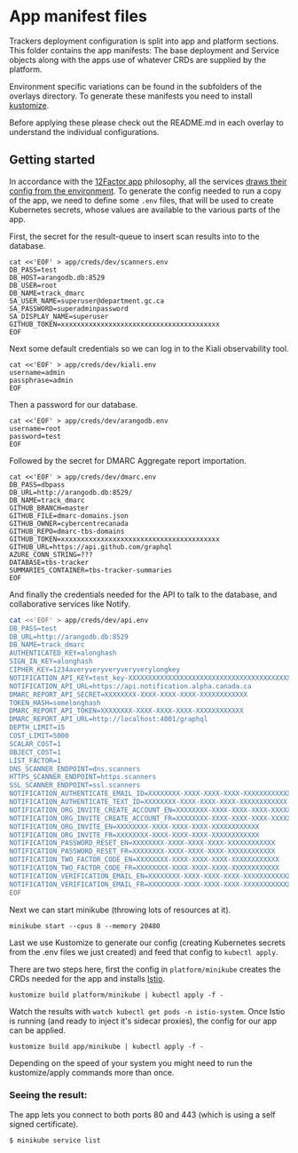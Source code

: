 # App manifest files

Trackers deployment configuration is split into app and platform sections. This folder contains the app manifests: The base deployment and Service objects along with the apps use of whatever CRDs are supplied by the platform.

Environment specific variations can be found in the subfolders of the overlays directory.
To generate these manifests you need to install [kustomize](https://kustomize.io/). 

Before applying these please check out the README.md in each overlay to understand the individual configurations.

## Getting started

In accordance with the [12Factor app](https://12factor.net) philosophy, all the services [draws their config from the environment](https://12factor.net/config). 
To generate the config needed to run a copy of the app, we need to define some `.env` files, that will be used to create Kubernetes secrets, whose values are available to the various parts of the app.

First, the secret for the result-queue to insert scan results into to the database.

```
cat <<'EOF' > app/creds/dev/scanners.env
DB_PASS=test
DB_HOST=arangodb.db:8529
DB_USER=root
DB_NAME=track_dmarc
SA_USER_NAME=superuser@department.gc.ca
SA_PASSWORD=superadminpassword
SA_DISPLAY_NAME=superuser
GITHUB_TOKEN=xxxxxxxxxxxxxxxxxxxxxxxxxxxxxxxxxxxxxxxx
EOF
```
Next some default credentials so we can log in to the Kiali observability tool.

```
cat <<'EOF' > app/creds/dev/kiali.env
username=admin
passphrase=admin
EOF
```
Then a password for our database.

```
cat <<'EOF' > app/creds/dev/arangodb.env
username=root
password=test
EOF
```
Followed by the secret for DMARC Aggregate report importation.

```
cat <<'EOF' > app/creds/dev/dmarc.env
DB_PASS=dbpass
DB_URL=http://arangodb.db:8529/
DB_NAME=track_dmarc
GITHUB_BRANCH=master
GITHUB_FILE=dmarc-domains.json
GITHUB_OWNER=cybercentrecanada
GITHUB_REPO=dmarc-tbs-domains
GITHUB_TOKEN=xxxxxxxxxxxxxxxxxxxxxxxxxxxxxxxxxxxxxxxx
GITHUB_URL=https://api.github.com/graphql
AZURE_CONN_STRING=???
DATABASE=tbs-tracker
SUMMARIES_CONTAINER=tbs-tracker-summaries
EOF
```

And finally the credentials needed for the API to talk to the database, and collaborative services like Notify.

```bash
cat <<'EOF' > app/creds/dev/api.env
DB_PASS=test
DB_URL=http://arangodb.db:8529
DB_NAME=track_dmarc
AUTHENTICATED_KEY=alonghash
SIGN_IN_KEY=alonghash
CIPHER_KEY=1234averyveryveryveryverylongkey
NOTIFICATION_API_KEY=test_key-XXXXXXXXXXXXXXXXXXXXXXXXXXXXXXXXXXXXXXXXXXXXXXXXXXXXXXXXXXXXXXXXXXXXXXXXX
NOTIFICATION_API_URL=https://api.notification.alpha.canada.ca
DMARC_REPORT_API_SECRET=XXXXXXXX-XXXX-XXXX-XXXX-XXXXXXXXXXXX
TOKEN_HASH=somelonghash
DMARC_REPORT_API_TOKEN=XXXXXXXX-XXXX-XXXX-XXXX-XXXXXXXXXXXX
DMARC_REPORT_API_URL=http://localhost:4001/graphql
DEPTH_LIMIT=15
COST_LIMIT=5000
SCALAR_COST=1
OBJECT_COST=1
LIST_FACTOR=1
DNS_SCANNER_ENDPOINT=dns.scanners
HTTPS_SCANNER_ENDPOINT=https.scanners
SSL_SCANNER_ENDPOINT=ssl.scanners
NOTIFICATION_AUTHENTICATE_EMAIL_ID=XXXXXXXX-XXXX-XXXX-XXXX-XXXXXXXXXXXX
NOTIFICATION_AUTHENTICATE_TEXT_ID=XXXXXXXX-XXXX-XXXX-XXXX-XXXXXXXXXXXX
NOTIFICATION_ORG_INVITE_CREATE_ACCOUNT_EN=XXXXXXXX-XXXX-XXXX-XXXX-XXXXXXXXXXXX
NOTIFICATION_ORG_INVITE_CREATE_ACCOUNT_FR=XXXXXXXX-XXXX-XXXX-XXXX-XXXXXXXXXXXX
NOTIFICATION_ORG_INVITE_EN=XXXXXXXX-XXXX-XXXX-XXXX-XXXXXXXXXXXX
NOTIFICATION_ORG_INVITE_FR=XXXXXXXX-XXXX-XXXX-XXXX-XXXXXXXXXXXX
NOTIFICATION_PASSWORD_RESET_EN=XXXXXXXX-XXXX-XXXX-XXXX-XXXXXXXXXXXX
NOTIFICATION_PASSWORD_RESET_FR=XXXXXXXX-XXXX-XXXX-XXXX-XXXXXXXXXXXX
NOTIFICATION_TWO_FACTOR_CODE_EN=XXXXXXXX-XXXX-XXXX-XXXX-XXXXXXXXXXXX
NOTIFICATION_TWO_FACTOR_CODE_FR=XXXXXXXX-XXXX-XXXX-XXXX-XXXXXXXXXXXX
NOTIFICATION_VERIFICATION_EMAIL_EN=XXXXXXXX-XXXX-XXXX-XXXX-XXXXXXXXXXXX
NOTIFICATION_VERIFICATION_EMAIL_FR=XXXXXXXX-XXXX-XXXX-XXXX-XXXXXXXXXXXX
EOF
```

Next we can start minikube (throwing lots of resources at it).

```
minikube start --cpus 8 --memory 20480
```

Last we use Kustomize to generate our config (creating Kubernetes secrets from the .env files we just created) and feed that config to `kubectl apply`.

There are two steps here, first the config in `platform/minikube` creates the CRDs needed for the app and installs [Istio](https://istio.io/).

```
kustomize build platform/minikube | kubectl apply -f -
```

Watch the results with `watch kubectl get pods -n istio-system`. Once Istio is running (and ready to inject it's sidecar proxies), the config for our app can be applied.

```
kustomize build app/minikube | kubectl apply -f -
```

Depending on the speed of your system you might need to run the kustomize/apply commands more than once.

### Seeing the  result:

The app lets you connect to both ports 80 and 443 (which is using a self signed certificate).

```bash
$ minikube service list
```
